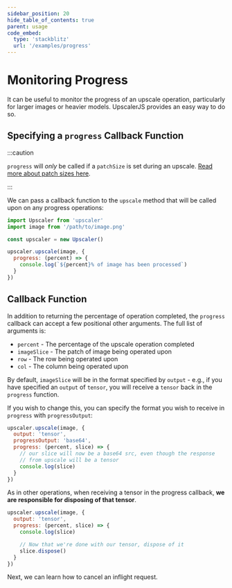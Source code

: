 ```yaml
---
sidebar_position: 20 
hide_table_of_contents: true
parent: usage
code_embed:
  type: 'stackblitz'
  url: '/examples/progress'
---
```


# Monitoring Progress

It can be useful to monitor the progress of an upscale operation, particularly for larger images or heavier models. UpscalerJS provides an easy way to do so.

## Specifying a `progress` Callback Function

:::caution

`progress` will _only_ be called if a `patchSize` is set during an upscale. [Read more about patch sizes here](../performance/patch-sizes).

:::

We can pass a callback function to the `upscale` method that will be called upon on any progress operations:

```javascript
import Upscaler from 'upscaler'
import image from '/path/to/image.png'

const upscaler = new Upscaler()

upscaler.upscale(image, {
  progress: (percent) => {
    console.log(`${percent}% of image has been processed`)
  }
})
```

## Callback Function

In addition to returning the percentage of operation completed, the `progress` callback can accept a few positional other arguments. The full list of arguments is:

* `percent` - The percentage of the upscale operation completed
* `imageSlice` - The patch of image being operated upon
* `row` - The row being operated upon
* `col` - The column being operated upon

By default, `imageSlice` will be in the format specified by `output` - e.g., if you have specified an `output` of `tensor`, you will receive a `tensor` back in the `progress` function.

If you wish to change this, you can specify the format you wish to receive in `progress` with `progressOutput`:

```javascript
upscaler.upscale(image, {
  output: 'tensor',
  progressOutput: 'base64',
  progress: (percent, slice) => {
    // our slice will now be a base64 src, even though the response
    // from upscale will be a tensor
    console.log(slice) 
  }
})
```

As in other operations, when receiving a tensor in the progress callback, **we are responsible for disposing of that tensor**. 

```javascript
upscaler.upscale(image, {
  output: 'tensor',
  progress: (percent, slice) => {
    console.log(slice) 

    // Now that we're done with our tensor, dispose of it
    slice.dispose()
  }
})
```

Next, we can learn how to cancel an inflight request.
